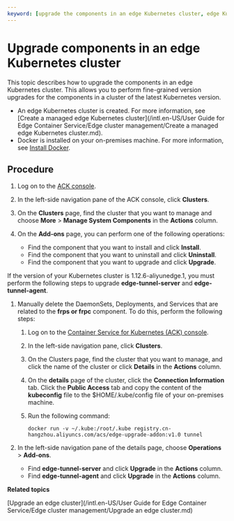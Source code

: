 ```yaml
---
keyword: [upgrade the components in an edge Kubernetes cluster, edge Kubernetes cluster]
---
```


# Upgrade components in an edge Kubernetes cluster

This topic describes how to upgrade the components in an edge Kubernetes cluster. This allows you to perform fine-grained version upgrades for the components in a cluster of the latest Kubernetes version.

-   An edge Kubernetes cluster is created. For more information, see [Create a managed edge Kubernetes cluster](/intl.en-US/User Guide for Edge Container Service/Edge cluster management/Create a managed edge Kubernetes cluster.md).
-   Docker is installed on your on-premises machine. For more information, see [Install Docker](https://docs.docker.com/install/).

## Procedure

1.  Log on to the [ACK console](https://cs.console.aliyun.com).

2.  In the left-side navigation pane of the ACK console, click **Clusters**.

3.  On the **Clusters** page, find the cluster that you want to manage and choose **More** \> **Manage System Components** in the **Actions** column.

4.  On the **Add-ons** page, you can perform one of the following operations:

    -   Find the component that you want to install and click **Install**.
    -   Find the component that you want to uninstall and click **Uninstall**.
    -   Find the component that you want to upgrade and click **Upgrade**.

If the version of your Kubernetes cluster is 1.12.6-aliyunedge.1, you must perform the following steps to upgrade **edge-tunnel-server** and **edge-tunnel-agent**.

1.  Manually delete the DaemonSets, Deployments, and Services that are related to the **frps or frpc** component. To do this, perform the following steps:

    1.  Log on to the [Container Service for Kubernetes \(ACK\) console](https://cs.console.aliyun.com).

    2.  In the left-side navigation pane, click **Clusters**.

    3.  On the Clusters page, find the cluster that you want to manage, and click the name of the cluster or click **Details** in the **Actions** column.

    4.  On the **details** page of the cluster, click the **Connection Information** tab. Click the **Public Access** tab and copy the content of the **kubeconfig** file to the $HOME/.kube/config file of your on-premises machine.

    5.  Run the following command:

        ```
        docker run -v ~/.kube:/root/.kube registry.cn-hangzhou.aliyuncs.com/acs/edge-upgrade-addon:v1.0 tunnel
        ```

2.  In the left-side navigation pane of the details page, choose **Operations** \> **Add-ons**.

    -   Find **edge-tunnel-server** and click **Upgrade** in the **Actions** column.
    -   Find **edge-tunnel-agent** and click **Upgrade** in the **Actions** column.

**Related topics**  


[Upgrade an edge cluster](/intl.en-US/User Guide for Edge Container Service/Edge cluster management/Upgrade an edge cluster.md)

